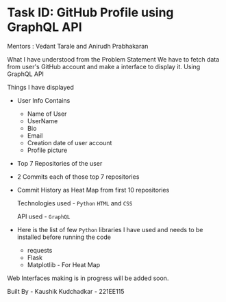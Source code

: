 # Task ID: GitHub Profile using GraphQL API

Mentors : Vedant Tarale and Anirudh Prabhakaran 

What I have understood from the Problem Statement 
We have to fetch data from user's GitHub account and make a interface to display it. Using GraphQL API

Things I have displayed 
* User Info
  Contains
  * Name of User
  * UserName
  * Bio
  * Email
  * Creation date of user account
  * Profile picture
* Top 7 Repositories of the user
* 2 Commits each of those top 7 repositories
* Commit History as Heat Map from first 10 repositories


  Technologies used - `Python` `HTML` and `CSS`

  
  API used - `GraphQL`
  

* Here is the list of few `Python` libraries I have used and needs to be installed before running the code
    * requests
    * Flask
    * Matplotlib - For Heat Map

Web Interfaces making is in progress will be added soon.
 
Built By - Kaushik Kudchadkar - 221EE115
